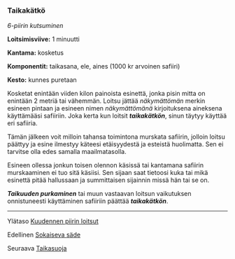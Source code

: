 ### Taikakätkö

*6-piirin kutsuminen*

**Loitsimisviive:** 1 minuutti

**Kantama:** kosketus

**Komponentit:** taikasana, ele, aines (1000 kr arvoinen safiiri)

**Kesto:** kunnes puretaan

Kosketat enintään viiden kilon painoista esinettä, jonka pisin mitta on enintään 2 metriä tai vähemmän. Loitsu jättää *näkymättömän* merkin esineen pintaan ja esineen nimen *näkymättömänä* kirjoituksena aineksena käyttämääsi safiiriin. Joka kerta kun loitsit ***taikakätkön***, sinun täytyy käyttää eri safiiria.

Tämän jälkeen voit milloin tahansa toimintona murskata safiirin, jolloin loitsu päättyy ja esine ilmestyy käteesi etäisyydestä ja esteistä huolimatta. Sen ei tarvitse olla edes samalla maailmatasolla.

Esineen ollessa jonkun toisen olennon käsissä tai kantamana safiirin murskaaminen ei tuo sitä käsiisi. Sen sijaan saat tietoosi kuka tai mikä esinettä pitää hallussaan ja summittaisen sijainnin missä hän tai se on.

***Taikuuden purkaminen*** tai muun vastaavan loitsun vaikutuksen onnistuneesti käyttäminen safiiriin päättää ***taikakätkön***.

---

Ylätaso [Kuudennen piirin loitsut](6_piirin_loitsut)

Edellinen [Sokaiseva säde](Sokaiseva_säde)

Seuraava [Taikasuoja](Taikasuoja)

